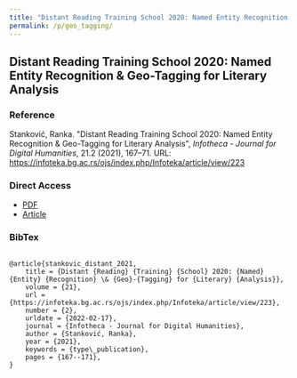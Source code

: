 ```yaml
---
title: "Distant Reading Training School 2020: Named Entity Recognition & Geo-Tagging for Literary Analysis"
permalink: /p/geo_tagging/
---
```


<meta name="citation_title" content="Distant Reading Training School 2020: Named Entity Recognition & Geo-Tagging for Literary Analysis">
<meta name="citation_author" content="Ranka Stanković">
<meta name="citation_publication_date" content="2021">
<meta name="citation_journal_title" content="Infotheca - Journal for Digital Humanities">
<meta name="citation_journal_issue" content="21.2">

## Distant Reading Training School 2020: Named Entity Recognition & Geo-Tagging for Literary Analysis

### Reference

Stanković, Ranka. "Distant Reading Training School 2020: Named Entity Recognition & Geo-Tagging for Literary Analysis", _Infotheca - Journal for Digital Humanities_, 21.2 (2021), 167–71. URL: https://infoteka.bg.ac.rs/ojs/index.php/Infoteka/article/view/223

### Direct Access

- [PDF](https://github.com/distantreading/compendium/blob/main/f/geo_tagging.pdf)
- [Article](https://infoteka.bg.ac.rs/ojs/index.php/Infoteka/article/view/223/256) 

### BibTex

```

@article{stankovic_distant_2021,
	title = {Distant {Reading} {Training} {School} 2020: {Named} {Entity} {Recognition} \& {Geo}-{Tagging} for {Literary} {Analysis}},
	volume = {21},
	url = {https://infoteka.bg.ac.rs/ojs/index.php/Infoteka/article/view/223},
	number = {2},
	urldate = {2022-02-17},
	journal = {Infotheca - Journal for Digital Humanities},
	author = {Stanković, Ranka},
	year = {2021},
	keywords = {type\_publication},
	pages = {167--171},
}

```

<span class='Z3988' title='url_ver=Z39.88-2004&amp;ctx_ver=Z39.88-2004&amp;rfr_id=info%3Asid%2Fzotero.org%3A2&amp;rft_val_fmt=info%3Aofi%2Ffmt%3Akev%3Amtx%3Ajournal&amp;rft.genre=article&amp;rft.atitle=Distant%20Reading%20Training%20School%202020%3A%20Named%20Entity%20Recognition%20%26%20Geo-Tagging%20for%20Literary%20Analysis&amp;rft.jtitle=Infotheca%20-%20Journal%20for%20Digital%20Humanities&amp;rft.volume=21&amp;rft.issue=2&amp;rft.aufirst=Ranka&amp;rft.aulast=Stankovi%C4%87&amp;rft.au=Ranka%20Stankovi%C4%87&amp;rft.date=2021&amp;rft.pages=167-171&amp;rft.spage=167&amp;rft.epage=171'></span>
